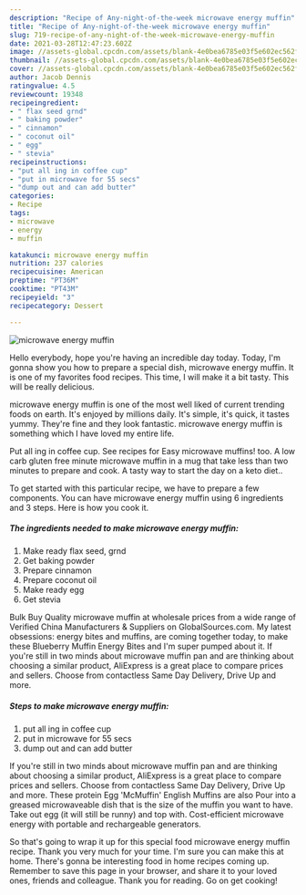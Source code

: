 ```yaml
---
description: "Recipe of Any-night-of-the-week microwave energy muffin"
title: "Recipe of Any-night-of-the-week microwave energy muffin"
slug: 719-recipe-of-any-night-of-the-week-microwave-energy-muffin
date: 2021-03-28T12:47:23.602Z
image: //assets-global.cpcdn.com/assets/blank-4e0bea6785e03f5e602ec562f230caae08da540cada707380b4fe1bbebba43da.png
thumbnail: //assets-global.cpcdn.com/assets/blank-4e0bea6785e03f5e602ec562f230caae08da540cada707380b4fe1bbebba43da.png
cover: //assets-global.cpcdn.com/assets/blank-4e0bea6785e03f5e602ec562f230caae08da540cada707380b4fe1bbebba43da.png
author: Jacob Dennis
ratingvalue: 4.5
reviewcount: 19348
recipeingredient:
- " flax seed grnd"
- " baking powder"
- " cinnamon"
- " coconut oil"
- " egg"
- " stevia"
recipeinstructions:
- "put all ing in coffee cup"
- "put in microwave for 55 secs"
- "dump out and can add butter"
categories:
- Recipe
tags:
- microwave
- energy
- muffin

katakunci: microwave energy muffin 
nutrition: 237 calories
recipecuisine: American
preptime: "PT36M"
cooktime: "PT43M"
recipeyield: "3"
recipecategory: Dessert

---
```



![microwave energy muffin](//assets-global.cpcdn.com/assets/blank-4e0bea6785e03f5e602ec562f230caae08da540cada707380b4fe1bbebba43da.png)

Hello everybody, hope you're having an incredible day today. Today, I'm gonna show you how to prepare a special dish, microwave energy muffin. It is one of my favorites food recipes. This time, I will make it a bit tasty. This will be really delicious.

microwave energy muffin is one of the most well liked of current trending foods on earth. It's enjoyed by millions daily. It's simple, it's quick, it tastes yummy. They're fine and they look fantastic. microwave energy muffin is something which I have loved my entire life.

Put all ing in coffee cup. See recipes for Easy microwave muffins! too. A low carb gluten free minute microwave muffin in a mug that take less than two minutes to prepare and cook. A tasty way to start the day on a keto diet..


To get started with this particular recipe, we have to prepare a few components. You can have microwave energy muffin using 6 ingredients and 3 steps. Here is how you cook it.

<!--inarticleads1-->

##### The ingredients needed to make microwave energy muffin:

1. Make ready  flax seed, grnd
1. Get  baking powder
1. Prepare  cinnamon
1. Prepare  coconut oil
1. Make ready  egg
1. Get  stevia


Bulk Buy Quality microwave muffin at wholesale prices from a wide range of Verified China Manufacturers &amp; Suppliers on GlobalSources.com. My latest obsessions: energy bites and muffins, are coming together today, to make these Blueberry Muffin Energy Bites and I&#39;m super pumped about it. If you&#39;re still in two minds about microwave muffin pan and are thinking about choosing a similar product, AliExpress is a great place to compare prices and sellers. Choose from contactless Same Day Delivery, Drive Up and more. 

<!--inarticleads2-->

##### Steps to make microwave energy muffin:

1. put all ing in coffee cup
1. put in microwave for 55 secs
1. dump out and can add butter


If you&#39;re still in two minds about microwave muffin pan and are thinking about choosing a similar product, AliExpress is a great place to compare prices and sellers. Choose from contactless Same Day Delivery, Drive Up and more. These protein Egg &#39;McMuffin&#39; English Muffins are also Pour into a greased microwaveable dish that is the size of the muffin you want to have. Take out egg (it will still be runny) and top with. Cost-efficient microwave energy with portable and rechargeable generators. 

So that's going to wrap it up for this special food microwave energy muffin recipe. Thank you very much for your time. I'm sure you can make this at home. There's gonna be interesting food in home recipes coming up. Remember to save this page in your browser, and share it to your loved ones, friends and colleague. Thank you for reading. Go on get cooking!
